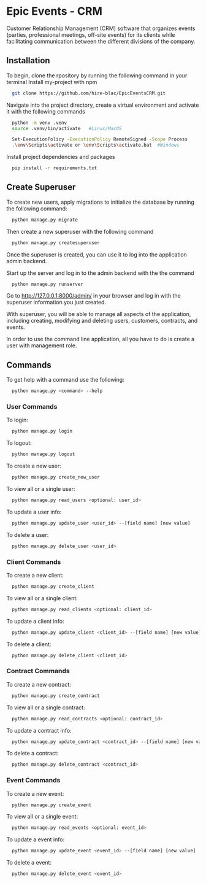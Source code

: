 
# Epic Events - CRM

Customer Relationship Management (CRM) software that organizes events (parties, professional meetings,
off-site events) for its clients while facilitating communication between the different divisions of the
company.




## Installation
To begin, clone the rpository by running the following command in your terminal
Install my-project with npm

```bash
  git clone https://github.com/hire-blac/EpicEventsCRM.git
```
Navigate into the project directory, create a virtual environment and activate it with the following commands
```bash
  python -m venv .venv
  source .venv/bin/activate   #Linux/MacOS

  Set-ExecutionPolicy -ExecutionPolicy RemoteSigned -Scope Process
  .\env\Scripts\activate or \env\Scripts\activate.bat  #Windows
```
Install project dependencies and packages
```bash
  pip install -r requirements.txt
```

## Create Superuser
To create new users, apply migrations to initialize the database by running the following command:

```bash
  python manage.py migrate
```
Then create a new superuser with the following command

```bash
  python manage.py createsuperuser
```
Once the superuser is created, you can use it to log into the application admin backend.

Start up the server and log in to the admin backend with the the command

```bash
  python manage.py runserver
```
Go to http://127.0.0.1:8000/admin/ in your browser and log in with the superuser information you just created.

With superuser, you will be able to manage all aspects of the application, including creating, modifying and deleting users, customers, contracts, and events.

In order to use the command line application, all you have to do is create a user with management role.

## Commands
To get help with a command use the following: 

```bash
  python manage.py <command> --help
```

### User Commands
To login:

```bash
  python manage.py login
```
To logout:

```bash
  python manage.py logout
```
To create a new user:

```bash
  python manage.py create_new_user
```
To view all or a single user:

```bash
  python manage.py read_users <optional: user_id>
```
To update a user info:

```bash
  python manage.py update_user <user_id> --[field name] [new value]
```
To delete a user:

```bash
  python manage.py delete_user <user_id>
```


### Client Commands

To create a new client:

```bash
  python manage.py create_client
```
To view all or a single client:

```bash
  python manage.py read_clients <optional: client_id>
```
To update a client info:

```bash
  python manage.py update_client <client_id> --[field name] [new value]
```
To delete a client:

```bash
  python manage.py delete_client <client_id>
```


### Contract Commands

To create a new contract:

```bash
  python manage.py create_contract
```
To view all or a single contract:

```bash
  python manage.py read_contracts <optional: contract_id>
```
To update a contract info:

```bash
  python manage.py update_contract <contract_id> --[field name] [new value]
```
To delete a contract:

```bash
  python manage.py delete_contract <contract_id>
```


### Event Commands

To create a new event:

```bash
  python manage.py create_event
```
To view all or a single event:

```bash
  python manage.py read_events <optional: event_id>
```
To update a event info:

```bash
  python manage.py update_event <event_id> --[field name] [new value]
```
To delete a event:

```bash
  python manage.py delete_event <event_id>
```